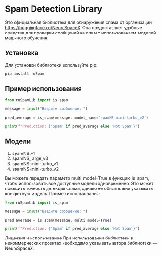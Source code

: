 
# Spam Detection Library

Это официальная библиотека для обнаружения спама от организации https://huggingface.co/NeuroSpaceX. Она предоставляет удобные средства для проверки сообщений на спам с использованием моделей машиного обучения.

## Установка

Для установки библиотеки используйте pip:

```bash
pip install ruSpam
```

## Пример использования

```python
from ruSpamLib import is_spam

message = input("Введите сообщение: ")

pred_average = is_spam(message, model_name="spamNS-mini-turbo_v2")

print(f"Prediction: {'Spam' if pred_average else 'Not Spam'}")
```

## Модели 

1. spamNS_v1
2. spamNS_large_v3
3. spamNS-mini-turbo_v1
4. spamNS-mini-turbo_v2

Вы можете передать параметр multi_model=True в функцию is_spam, чтобы использовать все доступные модели одновременно. Это может повысить точность детекции спама, однако не обязательно указывать конкретную модель. Пример использования:

```python
from ruSpamLib import is_spam

message = input("Введите сообщение: ")

pred_average = is_spam(message, multi_model=True)

print(f"Prediction: {'Spam' if pred_average else 'Not Spam'}")
```

Лицензия и использование
При использовании библиотеки в некоммерческих проектах необходимо указывать автора библиотеки — NeuroSpaceX.
